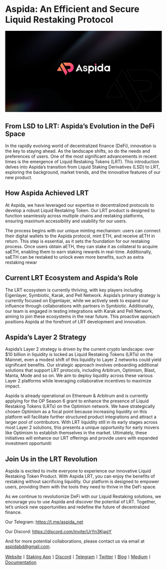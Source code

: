 # **Aspida: An Efficient and Secure Liquid Restaking Protocol**
![](./assets/aspida_banner.jpg)
## **From LSD to LRT: Aspida’s Evolution in the DeFi Space**
In the rapidly evolving world of decentralized finance (DeFi), innovation is the key to staying ahead. As the landscape shifts, so do the needs and preferences of users. One of the most significant advancements in recent times is the emergence of Liquid Restaking Tokens (LRT). This introduction delves into Aspida’s transition from Liquid Staking Derivatives (LSD) to LRT, exploring the background, market trends, and the innovative features of our new product.
## **How Aspida Achieved LRT**
At Aspida, we have leveraged our expertise in decentralized protocols to develop a robust Liquid Restaking Token. Our LRT product is designed to function seamlessly across multiple chains and restaking platforms, ensuring maximum accessibility and usability for our users.

The process begins with our unique minting mechanism: users can connect their digital wallets to the Aspida protocol, mint ETH, and receive aETH in return. This step is essential, as it sets the foundation for our restaking process. Once users obtain aETH, they can stake it as collateral to acquire saETH, enabling them to earn staking rewards in real-time. Additionally, saETH can be restaked to unlock even more benefits, such as extra restaking rewar
## **Current LRT Ecosystem and Aspida’s Role**
The LRT ecosystem is currently thriving, with key players including Eigenlayer, Symbiotic, Karak, and Pell Network. Aspida’s primary strategy is currently focused on Eigenlayer, while we actively seek to expand our influence through collaborations with partners in Symbiotic. Additionally, our team is engaged in testing integrations with Karak and Pell Network, aiming to join these ecosystems in the near future. This proactive approach positions Aspida at the forefront of LRT development and innovation.
## **Aspida’s Layer 2 Strategy**
Aspida’s Layer 2 strategy is driven by the current crypto landscape: over $10 billion in liquidity is locked as Liquid Restaking Tokens (LRTs) on the Mainnet, even a modest shift of this liquidity to Layer 2 networks could yield significant benefits. Our strategic approach involves onboarding additional solutions that support LRT protocols, including Arbitrum, Optimism, Blast, Manta, Mode and so on. We aim to deploy liquidity across these various Layer 2 platforms while leveraging collaborative incentives to maximize impact.

Aspida is already operational on Ethereum & Arbitrum and is currently applying for the OP Season 6 grant to enhance the presence of Liquid Restaking Tokens (LRTs) on the Optimism network. We have strategically chosen Optimism as a focal point because increasing liquidity on this platform will facilitate further structured product integrations and attract a larger pool of contributors. With LRT liquidity still in its early stages across most Layer 2 solutions, this presents a unique opportunity for early movers like Optimism to establish themselves in the market. Ultimately, these initiatives will enhance our LRT offerings and provide users with expanded investment opportuniti
## **Join Us in the LRT Revolution**
Aspida is excited to invite everyone to experience our innovative Liquid Restaking Token Product. With Aspida LRT, you can enjoy the benefits of restaking without sacrificing liquidity. Our platform is designed to empower users, providing them with the tools they need to thrive in the DeFi space.

As we continue to revolutionize DeFi with our Liquid Restaking solutions, we encourage you to use Aspida and discover the potential of LRT. Together, let’s unlock new opportunities and redefine the future of decentralized finance.

Our Telegram: https://t.me/aspida_net

Our Discord: https://discord.com/invite/UrYn3KjagY

And for more potential collaborations, please contact us via email at aspidabd@gmail.com.

[Website](https://aspidanet.com/#/)丨[Staking App](https://app.aspidanet.com/)丨[Discord](https://discord.com/invite/UrYn3KjagY)丨[Telegram](https://t.me/aspida_net)丨[Twitter](https://twitter.com/aspidanet)丨[Blog](https://blog.aspidanet.com/)丨[Medium](https://medium.com/@aspidabd)丨[Documentation](https://docs.aspidanet.com)
